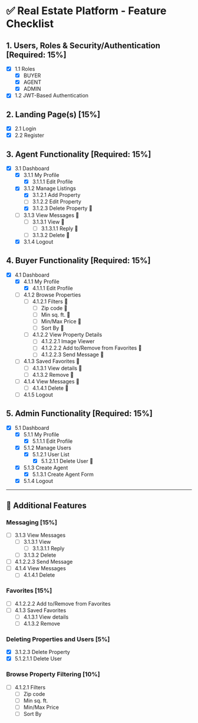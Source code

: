 # ✅ Real Estate Platform - Feature Checklist

## 1. Users, Roles & Security/Authentication [Required: 15%]
- [x] 1.1 Roles
  - [x] BUYER
  - [x] AGENT
  - [x] ADMIN
- [x] 1.2 JWT-Based Authentication

## 2. Landing Page(s) [15%]
- [x] 2.1 Login
- [x] 2.2 Register

## 3. Agent Functionality [Required: 15%]
- [x] 3.1 Dashboard
  - [x] 3.1.1 My Profile
    - [x] 3.1.1.1 Edit Profile
  - [x] 3.1.2 Manage Listings
    - [x] 3.1.2.1 Add Property
    - [ ] 3.1.2.2 Edit Property
    - [x] 3.1.2.3 Delete Property 🎁
  - [ ] 3.1.3 View Messages 🎁
    - [ ] 3.1.3.1 View 🎁
      - [ ] 3.1.3.1.1 Reply 🎁
    - [ ] 3.1.3.2 Delete 🎁
  - [x] 3.1.4 Logout

## 4. Buyer Functionality [Required: 15%]
- [x] 4.1 Dashboard
  - [x] 4.1.1 My Profile
    - [x] 4.1.1.1 Edit Profile
  - [ ] 4.1.2 Browse Properties
    - [ ] 4.1.2.1 Filters 🎁
      - [ ] Zip code 🎁
      - [ ] Min sq. ft. 🎁
      - [ ] Min/Max Price 🎁
      - [ ] Sort By 🎁
    - [ ] 4.1.2.2 View Property Details
      - [ ] 4.1.2.2.1 Image Viewer
      - [ ] 4.1.2.2.2 Add to/Remove from Favorites 🎁
      - [ ] 4.1.2.2.3 Send Message 🎁
  - [ ] 4.1.3 Saved Favorites 🎁
    - [ ] 4.1.3.1 View details 🎁
    - [ ] 4.1.3.2 Remove 🎁
  - [ ] 4.1.4 View Messages 🎁
    - [ ] 4.1.4.1 Delete 🎁
  - [ ] 4.1.5 Logout

## 5. Admin Functionality [Required: 15%]
- [x] 5.1 Dashboard
  - [x] 5.1.1 My Profile
    - [x] 5.1.1.1 Edit Profile
  - [x] 5.1.2 Manage Users
    - [x] 5.1.2.1 User List
      - [x] 5.1.2.1.1 Delete User 🎁
  - [x] 5.1.3 Create Agent
    - [x] 5.1.3.1 Create Agent Form
  - [x] 5.1.4 Logout

---

## 🔧 Additional Features

### Messaging [15%]
- [ ] 3.1.3 View Messages
  - [ ] 3.1.3.1 View
    - [ ] 3.1.3.1.1 Reply
  - [ ] 3.1.3.2 Delete
- [ ] 4.1.2.2.3 Send Message
- [ ] 4.1.4 View Messages
  - [ ] 4.1.4.1 Delete

### Favorites [15%]
- [ ] 4.1.2.2.2 Add to/Remove from Favorites
- [ ] 4.1.3 Saved Favorites
  - [ ] 4.1.3.1 View details
  - [ ] 4.1.3.2 Remove

### Deleting Properties and Users [5%]
- [x] 3.1.2.3 Delete Property
- [x] 5.1.2.1.1 Delete User

### Browse Property Filtering [10%]
- [ ] 4.1.2.1 Filters
  - [ ] Zip code
  - [ ] Min sq. ft.
  - [ ] Min/Max Price
  - [ ] Sort By
